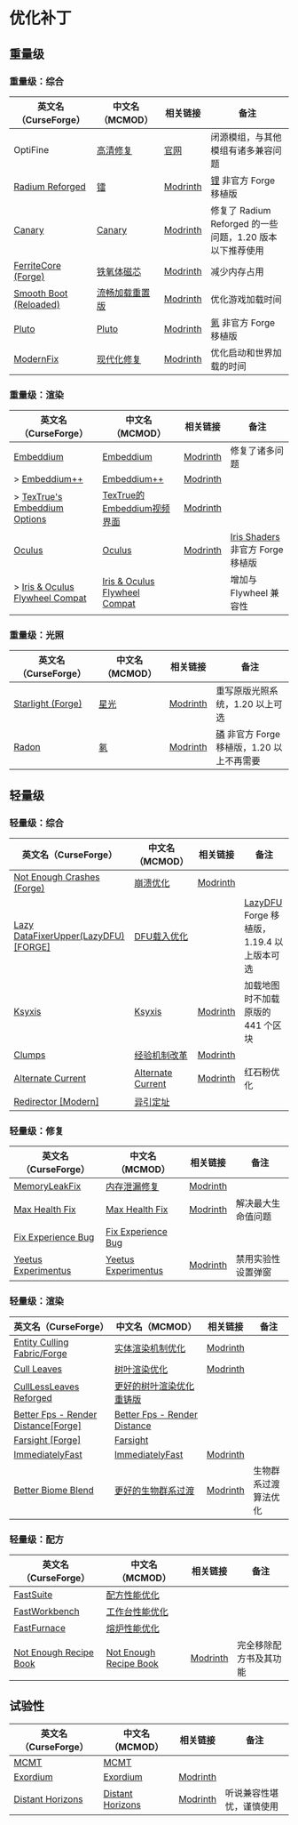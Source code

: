 # 优化补丁

## 重量级

### 重量级：综合

| 英文名（CurseForge）                                                                        | 中文名（MCMOD）                                        | 相关链接                                                  | 备注                                                           |
| ------------------------------------------------------------------------------------------- | ------------------------------------------------------ | --------------------------------------------------------- | -------------------------------------------------------------- |
| OptiFine                                                                                    | [高清修复](https://www.mcmod.cn/class/36.html)         | [官网](https://optifine.net/home)                         | 闭源模组，与其他模组有诸多兼容问题                             |
| [Radium Reforged](https://www.curseforge.com/minecraft/mc-mods/radium-reforged)             | [镭](https://www.mcmod.cn/class/5580.html)             | [Modrinth](https://modrinth.com/mod/radium)               | [锂](https://www.mcmod.cn/class/2292.html) 非官方 Forge 移植版 |
| [Canary](https://www.curseforge.com/minecraft/mc-mods/canary)                               | [Canary](https://www.mcmod.cn/class/7598.html)         | [Modrinth](https://modrinth.com/mod/canary)               | 修复了 Radium Reforged 的一些问题，1.20 版本以下推荐使用       |
| [FerriteCore (Forge)](https://www.curseforge.com/minecraft/mc-mods/ferritecore)             | [铁氧体磁芯](https://www.mcmod.cn/class/3888.html)     | [Modrinth](https://modrinth.com/mod/ferrite-core)         | 减少内存占用                                                   |
| [Smooth Boot (Reloaded)](https://www.curseforge.com/minecraft/mc-mods/smooth-boot-reloaded) | [流畅加载重置版](https://www.mcmod.cn/class/6852.html) | [Modrinth](https://modrinth.com/mod/smooth-boot-reloaded) | 优化游戏加载时间                                               |
| [Pluto](https://www.curseforge.com/minecraft/mc-mods/pluto)                                 | [Pluto](https://www.mcmod.cn/class/7862.html)          | [Modrinth](https://modrinth.com/mod/pluto)                | [氪](https://www.mcmod.cn/class/3399.html) 非官方 Forge 移植版 |
| [ModernFix](https://www.curseforge.com/minecraft/mc-mods/modernfix)                         | [现代化修复](https://www.mcmod.cn/class/8714.html)     | [Modrinth](https://modrinth.com/mod/modernfix)            | 优化启动和世界加载的时间                                       |

### 重量级：渲染

| 英文名（CurseForge）                                                                                     | 中文名（MCMOD）                                                       | 相关链接                                                        | 备注                                                                     |
| -------------------------------------------------------------------------------------------------------- | --------------------------------------------------------------------- | --------------------------------------------------------------- | ------------------------------------------------------------------------ |
| [Embeddium](https://www.curseforge.com/minecraft/mc-mods/embeddium)                                      | [Embeddium](https://www.mcmod.cn/class/12028.html)                    | [Modrinth](https://modrinth.com/mod/embeddium)                  | 修复了诸多问题                                                           |
| > [Embeddium++](https://www.curseforge.com/minecraft/mc-mods/embeddium-plus)                             | [Embeddium++](https://www.mcmod.cn/class/12822.html)                  | [Modrinth](https://modrinth.com/mod/embeddiumplus)              |                                                                          |
| > [TexTrue's Embeddium Options](https://www.curseforge.com/minecraft/mc-mods/textrues-embeddium-options) | [TexTrue的Embeddium视频界面](https://www.mcmod.cn/class/12057.html)   | [Modrinth](https://modrinth.com/mod/textrues-embeddium-options) |                                                                          |
| [Oculus](https://www.curseforge.com/minecraft/mc-mods/oculus)                                            | [Oculus](https://www.mcmod.cn/class/5741.html)                        | [Modrinth](https://modrinth.com/mod/oculus)                     | [Iris Shaders](https://www.mcmod.cn/class/3697.html) 非官方 Forge 移植版 |
| > [Iris & Oculus Flywheel Compat](https://www.curseforge.com/minecraft/mc-mods/iris-flywheel-compat)     | [Iris & Oculus Flywheel Compat](https://www.mcmod.cn/class/7283.html) |                                                                 | 增加与 Flywheel 兼容性                                                   |

### 重量级：光照

| 英文名（CurseForge）                                                              | 中文名（MCMOD）                              | 相关链接                                             | 备注                                                                              |
| --------------------------------------------------------------------------------- | -------------------------------------------- | ---------------------------------------------------- | --------------------------------------------------------------------------------- |
| [Starlight (Forge)](https://www.curseforge.com/minecraft/mc-mods/starlight-forge) | [星光](https://www.mcmod.cn/class/3303.html) | [Modrinth](https://modrinth.com/mod/starlight-forge) | 重写原版光照系统，1.20 以上可选                                                   |
| [Radon](https://www.curseforge.com/minecraft/mc-mods/radon)                       | [氡](https://www.mcmod.cn/class/5911.html)   | [Modrinth](https://modrinth.com/mod/radon)           | [磷](https://www.mcmod.cn/class/1766.html) 非官方 Forge 移植版，1.20 以上不再需要 |

## 轻量级

### 轻量级：综合

| 英文名（CurseForge）                                                                                | 中文名（MCMOD）                                           | 相关链接                                               | 备注                                                                              |
| --------------------------------------------------------------------------------------------------- | --------------------------------------------------------- | ------------------------------------------------------ | --------------------------------------------------------------------------------- |
| [Not Enough Crashes (Forge)](https://www.curseforge.com/minecraft/mc-mods/not-enough-crashes-forge) | [崩溃优化](https://www.mcmod.cn/class/2441.html)          | [Modrinth](https://modrinth.com/mod/notenoughcrashes)  |                                                                                   |
| [Lazy DataFixerUpper(LazyDFU) [FORGE]](https://www.curseforge.com/minecraft/mc-mods/lazy-dfu-forge) | [DFU载入优化](https://www.mcmod.cn/class/3407.html)       |                                                        | [LazyDFU](https://www.mcmod.cn/class/3407.html) Forge 移植版，1.19.4 以上版本可选 |
| [Ksyxis](https://www.curseforge.com/minecraft/mc-mods/ksyxis)                                       | [Ksyxis](https://www.mcmod.cn/class/5104.html)            | [Modrinth](https://modrinth.com/mod/ksyxis)            | 加载地图时不加载原版的 441 个区块                                                 |
| [Clumps](https://www.curseforge.com/minecraft/mc-mods/clumps)                                       | [经验机制改革](https://www.mcmod.cn/class/1499.html)      | [Modrinth](https://modrinth.com/mod/clumps)            |                                                                                   |
| [Alternate Current](https://www.curseforge.com/minecraft/mc-mods/alternate-current)                 | [Alternate Current](https://www.mcmod.cn/class/7121.html) | [Modrinth](https://modrinth.com/mod/alternate-current) | 红石粉优化                                                                        |
| [Redirector [Modern]](https://www.curseforge.com/minecraft/mc-mods/redirectionor)                   | [异引定址](https://www.mcmod.cn/class/11295.html)         |                                                        |                                                                                   |

### 轻量级：修复

| 英文名（CurseForge）                                                                   | 中文名（MCMOD）                                              | 相关链接                                                 | 备注               |
| -------------------------------------------------------------------------------------- | ------------------------------------------------------------ | -------------------------------------------------------- | ------------------ |
| [MemoryLeakFix](https://www.curseforge.com/minecraft/mc-mods/memoryleakfix)            | [内存泄漏修复](https://www.mcmod.cn/class/6593.html)         | [Modrinth](https://modrinth.com/mod/memoryleakfix)       |                    |
| [Max Health Fix](https://www.curseforge.com/minecraft/mc-mods/max-health-fix)          | [Max Health Fix](https://www.mcmod.cn/class/8422.html)       | [Modrinth](https://modrinth.com/mod/max-health-fix)      | 解决最大生命值问题 |
| [Fix Experience Bug](https://www.curseforge.com/minecraft/mc-mods/fix-experience-bug)  | [Fix Experience Bug](https://www.mcmod.cn/class/7616.html)   |                                                          |                    |
| [Yeetus Experimentus](https://www.curseforge.com/minecraft/mc-mods/yeetusexperimentus) | [Yeetus Experimentus](https://www.mcmod.cn/class/11062.html) | [Modrinth](https://modrinth.com/mod/yeetus-experimentus) | 禁用实验性设置弹窗 |

### 轻量级：渲染

| 英文名（CurseForge）                                                                                           | 中文名（MCMOD）                                                      | 相关链接                                                | 备注                 |
| -------------------------------------------------------------------------------------------------------------- | -------------------------------------------------------------------- | ------------------------------------------------------- | -------------------- |
| [Entity Culling Fabric/Forge](https://www.curseforge.com/minecraft/mc-mods/entityculling)                      | [实体渲染机制优化](https://www.mcmod.cn/class/3629.html)             | [Modrinth](https://modrinth.com/mod/entityculling)      |                      |
| [Cull Leaves](https://www.curseforge.com/minecraft/mc-mods/cull-leaves)                                        | [树叶渲染优化](https://www.mcmod.cn/class/4414.html)                 | [Modrinth](https://modrinth.com/mod/cull-leaves)        |                      |
| [CullLessLeaves Reforged](https://www.curseforge.com/minecraft/mc-mods/culllessleaves-reforged)                | [更好的树叶渲染优化重铸版](https://www.mcmod.cn/class/9810.html)     |                                                         |                      |
| [Better Fps - Render Distance[Forge]](https://www.curseforge.com/minecraft/mc-mods/better-fps-render-distance) | [Better Fps - Render Distance](https://www.mcmod.cn/class/5242.html) |                                                         |                      |
| [Farsight [Forge]](https://www.curseforge.com/minecraft/mc-mods/farsight)                                      | [Farsight](https://www.mcmod.cn/class/5224.html)                     |                                                         |                      |
| [ImmediatelyFast](https://www.curseforge.com/minecraft/mc-mods/immediatelyfast)                                | [ImmediatelyFast](https://www.mcmod.cn/class/7948.html)              | [Modrinth](https://modrinth.com/mod/immediatelyfast)    |                      |
| [Better Biome Blend](https://www.curseforge.com/minecraft/mc-mods/better-biome-blend)                          | [更好的生物群系过渡](https://www.mcmod.cn/class/6107.html)           | [Modrinth](https://modrinth.com/mod/better-biome-blend) | 生物群系过渡算法优化 |

### 轻量级：配方

| 英文名（CurseForge）                                                                       | 中文名（MCMOD）                                                | 相关链接                                  | 备注                   |
| ------------------------------------------------------------------------------------------ | -------------------------------------------------------------- | ----------------------------------------- | ---------------------- |
| [FastSuite](https://www.curseforge.com/minecraft/mc-mods/fastsuite)                        | [配方性能优化](https://www.mcmod.cn/class/3822.html)           |                                           |                        |
| [FastWorkbench](https://www.curseforge.com/minecraft/mc-mods/fastworkbench)                | [工作台性能优化](https://www.mcmod.cn/class/1486.html)         |                                           |                        |
| [FastFurnace](https://www.curseforge.com/minecraft/mc-mods/fastfurnace)                    | [熔炉性能优化](https://www.mcmod.cn/class/1485.html)           |                                           |                        |
| [Not Enough Recipe Book](https://www.curseforge.com/minecraft/mc-mods/notenoughrecipebook) | [Not Enough Recipe Book](https://www.mcmod.cn/class/8923.html) | [Modrinth](https://modrinth.com/mod/nerb) | 完全移除配方书及其功能 |

## 试验性

| 英文名（CurseForge）                                                              | 中文名（MCMOD）                                          | 相关链接                                             | 备注                     |
| --------------------------------------------------------------------------------- | -------------------------------------------------------- | ---------------------------------------------------- | ------------------------ |
| [MCMT](https://www.curseforge.com/minecraft/mc-mods/mcmt-multithreading)          | [MCMT](https://www.mcmod.cn/class/3153.html)             |                                                      |                          |
| [Exordium](https://www.curseforge.com/minecraft/mc-mods/exordium)                 | [Exordium](https://www.mcmod.cn/class/7540.html)         | [Modrinth](https://modrinth.com/mod/exordium)        |                          |
| [Distant Horizons](https://www.curseforge.com/minecraft/mc-mods/distant-horizons) | [Distant Horizons](https://www.mcmod.cn/class/5009.html) | [Modrinth](https://modrinth.com/mod/distanthorizons) | 听说兼容性堪忧，谨慎使用 |
